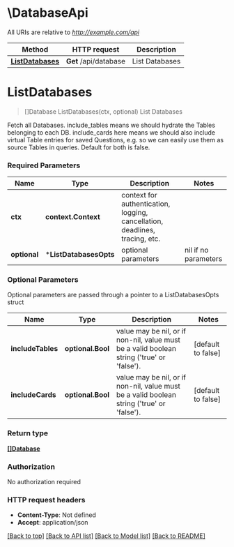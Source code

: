 # \DatabaseApi

All URIs are relative to *http://example.com/api*

Method | HTTP request | Description
------------- | ------------- | -------------
[**ListDatabases**](DatabaseApi.md#ListDatabases) | **Get** /api/database | List Databases


# **ListDatabases**
> []Database ListDatabases(ctx, optional)
List Databases

Fetch all Databases. include_tables means we should hydrate the Tables belonging to each DB. include_cards here means we should also include virtual Table entries for saved Questions, e.g. so we can easily use them as source Tables in queries. Default for both is false.

### Required Parameters

Name | Type | Description  | Notes
------------- | ------------- | ------------- | -------------
 **ctx** | **context.Context** | context for authentication, logging, cancellation, deadlines, tracing, etc.
 **optional** | ***ListDatabasesOpts** | optional parameters | nil if no parameters

### Optional Parameters
Optional parameters are passed through a pointer to a ListDatabasesOpts struct

Name | Type | Description  | Notes
------------- | ------------- | ------------- | -------------
 **includeTables** | **optional.Bool**| value may be nil, or if non-nil, value must be a valid boolean string (&#39;true&#39; or &#39;false&#39;). | [default to false]
 **includeCards** | **optional.Bool**| value may be nil, or if non-nil, value must be a valid boolean string (&#39;true&#39; or &#39;false&#39;). | [default to false]

### Return type

[**[]Database**](Database.md)

### Authorization

No authorization required

### HTTP request headers

 - **Content-Type**: Not defined
 - **Accept**: application/json

[[Back to top]](#) [[Back to API list]](../README.md#documentation-for-api-endpoints) [[Back to Model list]](../README.md#documentation-for-models) [[Back to README]](../README.md)

